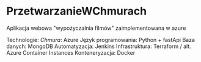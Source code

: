 # PrzetwarzanieWChmurach
Aplikacja webowa "wypożyczalnia filmów" zaimplementowana w azure

Technologie:
*Chmura*: Azure
Język programowania: Python + fastApi
Baza danych: MongoDB
Automatyzacja: Jenkins
Infrastruktura: Terraform / alt. Azure Container Instances
Konteneryzacja: Docker

